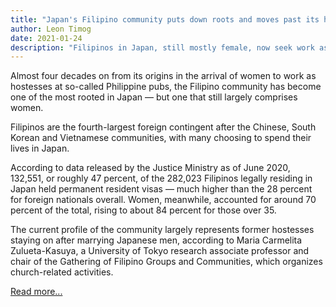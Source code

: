 ```yaml
---
title: "Japan's Filipino community puts down roots and moves past its hostess origins"
author: Leon Timog
date: 2021-01-24
description: "Filipinos in Japan, still mostly female, now seek work as caregivers and housekeepers"
---
```

Almost four decades on from its origins in the arrival of women to work as hostesses at so-called Philippine pubs, the Filipino community has become one of the most rooted in Japan — but one that still largely comprises women.

Filipinos are the fourth-largest foreign contingent after the Chinese, South Korean and Vietnamese communities, with many choosing to spend their lives in Japan.

According to data released by the Justice Ministry as of June 2020, 132,551, or roughly 47 percent, of the 282,023 Filipinos legally residing in Japan held permanent resident visas — much higher than the 28 percent for foreign nationals overall. Women, meanwhile, accounted for around 70 percent of the total, rising to about 84 percent for those over 35.

The current profile of the community largely represents former hostesses staying on after marrying Japanese men, according to Maria Carmelita Zulueta-Kasuya, a University of Tokyo research associate professor and chair of the Gathering of Filipino Groups and Communities, which organizes church-related activities.

[Read more...](https://english.kyodonews.net/news/2021/01/62a43ae18daf-feature-japans-filipino-community-puts-down-roots-moves-past-hostess-origins.html/)


